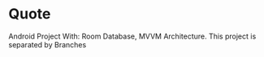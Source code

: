 # Quote
Android Project With: Room Database, MVVM Architecture. This project is separated by Branches
